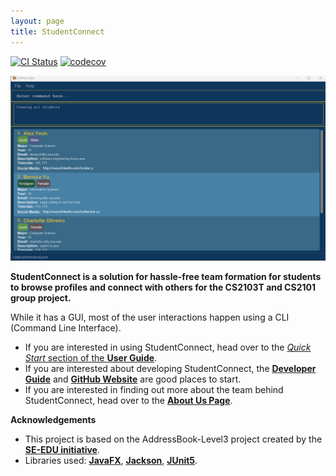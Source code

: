 ```yaml
---
layout: page
title: StudentConnect
---
```

[![CI Status](https://github.com/AY2324S1-CS2103T-F12-2/tp/workflows/Java%20CI/badge.svg)](https://github.com/AY2324S1-CS2103T-F12-2/tp/actions)
[![codecov](https://codecov.io/gh/AY2324S1-CS2103T-F12-2/tp/branch/master/graph/badge.svg)](https://codecov.io/gh/AY2324S1-CS2103T-F12-2/tp)

![Ui](images/Ui.png)

**StudentConnect is a solution for hassle-free team formation for students to browse profiles and connect with others for the CS2103T and CS2101 group project.**<br>
<div></div>
While it has a GUI, most of the user interactions happen using a CLI (Command Line Interface).

* If you are interested in using StudentConnect, head over to the [_Quick Start_ section of the **User Guide**](https://ay2324s1-cs2103t-f12-2.github.io/tp/UserGuide.html#quick-start).
* If you are interested about developing StudentConnect, the [**Developer Guide**](https://ay2324s1-cs2103t-f12-2.github.io/tp/DeveloperGuide.html) and [**GitHub Website**](https://github.com/AY2324S1-CS2103T-F12-2/tp) are good places to start.
* If you are interested in finding out more about the team behind StudentConnect, head over to the [**About Us Page**](https://ay2324s1-cs2103t-f12-2.github.io/tp/AboutUs.html).

**Acknowledgements**

* This project is based on the AddressBook-Level3 project created by the [**SE-EDU initiative**](https://se-education.org).
* Libraries used: [**JavaFX**](https://openjfx.io/), [**Jackson**](https://github.com/FasterXML/jackson), [**JUnit5**](https://github.com/junit-team/junit5).
